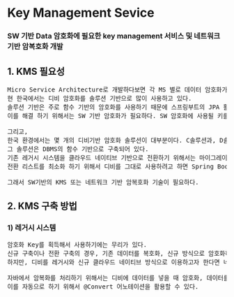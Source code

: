 # Key Management Sevice

### SW 기반 Data 암호화에 필요한 key management 서비스 및 네트워크 기반 암복호화 개발

## 1. KMS 필요성

<pre>
Micro Service Architecture로 개발하다보면 각 MS 별로 데이터 암호화가 필요하다. 높은 수준의 MSA를 위해서는 DB 분리도 필요한데, 
현 한국에서는 디비 암호화를 솔루션 기반으로 많이 사용하고 있다.
솔루션 기반은 주로 함수 기반의 암호화를 사용하기 때문에 스프링부트의 JPA 활용도가 떨어진다.
이를 해결 하기 위해서는 SW 기반 암호화가 필요하다. SW 암호화에 사용될 키를 관리하기 위한 서비스이다.

그리고, 
한국 환경에서는 몇 개의 디비기반 암호화 솔루션이 대부분이다. C솔루션과, D솔루션이 대표적인 예이다.
그 솔루션은 DBMS의 함수 기반으로 구축되어 있다.
기존 레거시 시스템을 클라우드 네이티브 기반으로 전환하기 위해서는 마이그레이션이 필요하다.
전환 리스트를 최소화 하기 위해서 디비를 그대로 사용하려고 하면 Spring Boot의 핵심인 JPA의 활용성이 저하된다.

그래서 SW기반의 KMS 또는 네트워크 기반 암복호화 기술이 필요하다.
</pre>

## 2. KMS 구축 방법

### 1) 레거시 시스템
<pre>
암호화 Key를 획득해서 사용하기에는 무리가 있다.
신규 구축이나 전환 구축의 경우, 기존 데이터를 복호화, 신규 방식으로 암호화하여 마이그레이션이 가능하다.
하지만, 디비를 레거시와 신규 클라우드 네이티브 방식으로 이용하고자 한다면 네트워크 기반 암복화를 사용해야 한다.

자바에서 암복화를 처리하기 위해서는 디비에 데이터를 넣을 때 암호화, 데이터를 가져올 때 복호화를 해야한다.
이를 자동으로 하기 위해서 @Convert 어노테이션을 활용할 수 있다.
</pre>
